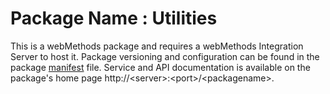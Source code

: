 # Package Name : Utilities
This is a webMethods package and requires a webMethods Integration Server to host it. Package versioning and configuration can be found in the package [manifest](./Utilities/manifest.v3) file. Service and API documentation is available on the package's home page http://&lt;server&gt;:&lt;port&gt;/&lt;packagename>.